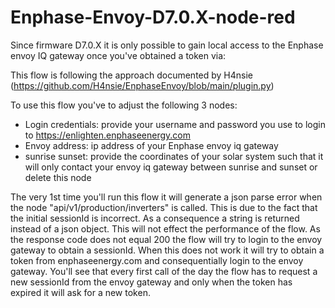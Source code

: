 # Enphase-Envoy-D7.0.X-node-red
Since firmware D7.0.X it is only possible to gain local access to the Enphase envoy IQ gateway once you've obtained a token via:

This flow is following the approach documented by H4nsie (https://github.com/H4nsie/EnphaseEnvoy/blob/main/plugin.py)

To use this flow you've to adjust the following 3 nodes:
- Login credentials: provide your username and password you use to login to https://enlighten.enphaseenergy.com
- Envoy address: ip address of your Enphase envoy iq gateway
- sunrise sunset: provide the coordinates of your solar system such that it will only contact your envoy iq gateway between sunrise and sunset or delete this node

The very 1st time you'll run this flow it will generate a json parse error when the node "api/v1/production/inverters" is called. This is due to the fact that the initial sessionId is incorrect. As a consequence a string is returned instead of a json object. This will not effect the performance of the flow. As the response code does not equal 200 the flow will try to login to the envoy gateway to obtain a sessionId. When this does not work it will try to obtain a token from enphaseenergy.com and consequentially login to the envoy gateway.
You'll see that every first call of the day the flow has to request a new sessionId from the envoy gateway and only when the token has expired it will ask for a new token.
